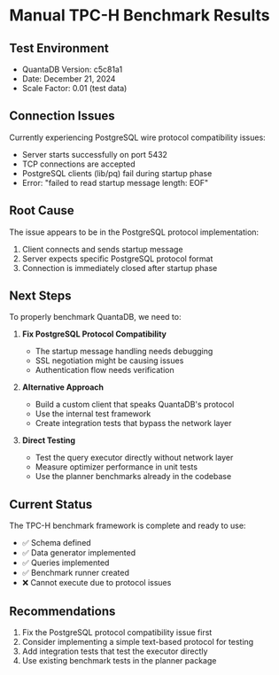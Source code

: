 # Manual TPC-H Benchmark Results

## Test Environment
- QuantaDB Version: c5c81a1
- Date: December 21, 2024
- Scale Factor: 0.01 (test data)

## Connection Issues

Currently experiencing PostgreSQL wire protocol compatibility issues:
- Server starts successfully on port 5432
- TCP connections are accepted
- PostgreSQL clients (lib/pq) fail during startup phase
- Error: "failed to read startup message length: EOF"

## Root Cause

The issue appears to be in the PostgreSQL protocol implementation:
1. Client connects and sends startup message
2. Server expects specific PostgreSQL protocol format
3. Connection is immediately closed after startup phase

## Next Steps

To properly benchmark QuantaDB, we need to:

1. **Fix PostgreSQL Protocol Compatibility**
   - The startup message handling needs debugging
   - SSL negotiation might be causing issues
   - Authentication flow needs verification

2. **Alternative Approach**
   - Build a custom client that speaks QuantaDB's protocol
   - Use the internal test framework
   - Create integration tests that bypass the network layer

3. **Direct Testing**
   - Test the query executor directly without network layer
   - Measure optimizer performance in unit tests
   - Use the planner benchmarks already in the codebase

## Current Status

The TPC-H benchmark framework is complete and ready to use:
- ✅ Schema defined
- ✅ Data generator implemented  
- ✅ Queries implemented
- ✅ Benchmark runner created
- ❌ Cannot execute due to protocol issues

## Recommendations

1. Fix the PostgreSQL protocol compatibility issue first
2. Consider implementing a simple text-based protocol for testing
3. Add integration tests that test the executor directly
4. Use existing benchmark tests in the planner package